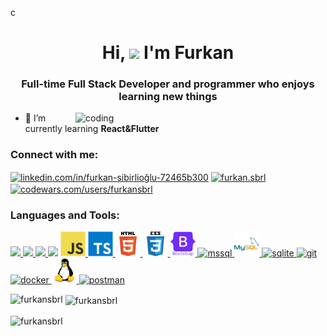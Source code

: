 c<h1 align="center">Hi, <img src="https://media.giphy.com/media/hvRJCLFzcasrR4ia7z/giphy.gif" width="28"> I'm Furkan</h1> 
<h3 align="center">Full-time Full Stack Developer and programmer who enjoys learning new things</h3>
<img align="right" alt="coding" width="400" src="https://img.etimg.com/thumb/width-1200,height-900,imgsize-638053,resizemode-75,msid-84146083/prime/technology-and-startups/booting-up-developer-economy-how-tech-startups-are-helping-coders-build-and-test-software-faster.jpg">

- 🌱 I’m currently learning **React&Flutter**

<h3 align="left">Connect with me:</h3>
<p align="left">
<a href="https://www.linkedin.com/in/furkan-sibirlio%C4%9Flu-72465b300" target="blank"><img align="center" src="https://raw.githubusercontent.com/rahuldkjain/github-profile-readme-generator/master/src/images/icons/Social/linked-in-alt.svg" alt="linkedin.com/in/furkan-sibirlioğlu-72465b300" height="30" width="40" /></a>
<a href="https://instagram.com/furkan.sbrl" target="blank"><img align="center" src="https://raw.githubusercontent.com/rahuldkjain/github-profile-readme-generator/master/src/images/icons/Social/instagram.svg" alt="furkan.sbrl" height="40" width="40" /></a> <a href="https://www.codewars.com/users/furkansbrl" target="blank"><img align="center" src="https://cdn.icon-icons.com/icons2/2389/PNG/512/codewars_logo_icon_145389.png" alt="codewars.com/users/furkansbrl" height="40" width="40" /></a>
</p>
<h3 align="left">Languages and Tools:</h3>
<p align="left"> 
<a href="https://skillicons.dev"> 
<img src="https://skillicons.dev/icons?i=cs" />
<img src="https://skillicons.dev/icons?i=dotnet"/>
<img src="https://skillicons.dev/icons?i=py" />
<img src="https://skillicons.dev/icons?i=php" /></a>
<a href="https://developer.mozilla.org/en-US/docs/Web/JavaScript" target="_blank" rel="noreferrer"> <img src="https://raw.githubusercontent.com/devicons/devicon/master/icons/javascript/javascript-original.svg" alt="javascript" width="40" height="40"/> </a> 
<a href="https://www.typescriptlang.org/" target="_blank" rel="noreferrer"> <img src="https://raw.githubusercontent.com/devicons/devicon/master/icons/typescript/typescript-original.svg" alt="typescript" width="40" height="40"/> </a> 
<a href="https://www.w3.org/html/" target="_blank" rel="noreferrer"> <img src="https://raw.githubusercontent.com/devicons/devicon/master/icons/html5/html5-original-wordmark.svg" alt="html5" width="40" height="40"/> </a> 
<a href="https://www.w3schools.com/css/" target="_blank" rel="noreferrer"> <img src="https://raw.githubusercontent.com/devicons/devicon/master/icons/css3/css3-original-wordmark.svg" alt="css3" width="40" height="40"/> </a> 
<a href="https://getbootstrap.com" target="_blank" rel="noreferrer"> <img src="https://raw.githubusercontent.com/devicons/devicon/master/icons/bootstrap/bootstrap-plain-wordmark.svg" alt="bootstrap" width="40" height="40"/> </a> 
<a href="https://www.microsoft.com/en-us/sql-server" target="_blank" rel="noreferrer"> <img src="https://www.svgrepo.com/show/303229/microsoft-sql-server-logo.svg" alt="mssql" width="40" height="40"/> 
<a href="https://www.mysql.com/" target="_blank" rel="noreferrer"> <img src="https://raw.githubusercontent.com/devicons/devicon/master/icons/mysql/mysql-original-wordmark.svg" alt="mysql" width="40" height="40"/> </a>
<a href="https://www.sqlite.org/" target="_blank" rel="noreferrer"> <img src="https://www.vectorlogo.zone/logos/sqlite/sqlite-icon.svg" alt="sqlite" width="40" height="40"/> </a>  
<a href="https://git-scm.com/" target="_blank" rel="noreferrer"> <img src="https://www.vectorlogo.zone/logos/git-scm/git-scm-icon.svg" alt="git" width="40" height="40"/> </a> 
<a href="https://www.docker.com/" target="_blank" rel="noreferrer"> <img src="https://cdn.jsdelivr.net/gh/devicons/devicon/icons/docker/docker-plain-wordmark.svg" alt="docker" width="40" height="40"/> </a>  
<a href="https://www.linux.org/" target="_blank" rel="noreferrer"> <img src="https://raw.githubusercontent.com/devicons/devicon/master/icons/linux/linux-original.svg" alt="linux" width="40" height="40"/> </a> 
<a href="https://postman.com" target="_blank" rel="noreferrer"> <img src="https://www.vectorlogo.zone/logos/getpostman/getpostman-icon.svg" alt="postman" width="40" height="40"/> </a> 
</a> 
  
</p>
<p><img align="left" src="https://github-readme-stats.vercel.app/api/top-langs?username=furkansbrl&show_icons=true&locale=en&layout=compact" alt="furkansbrl" /></p>

<p>&nbsp;<img align="center" src="https://github-readme-stats.vercel.app/api?username=furkansbrl&show_icons=true&locale=en" alt="furkansbrl" /></p>

<p><img align="center" src="https://github-readme-streak-stats.herokuapp.com/?user=furkansbrl&" alt="furkansbrl" /></p>
